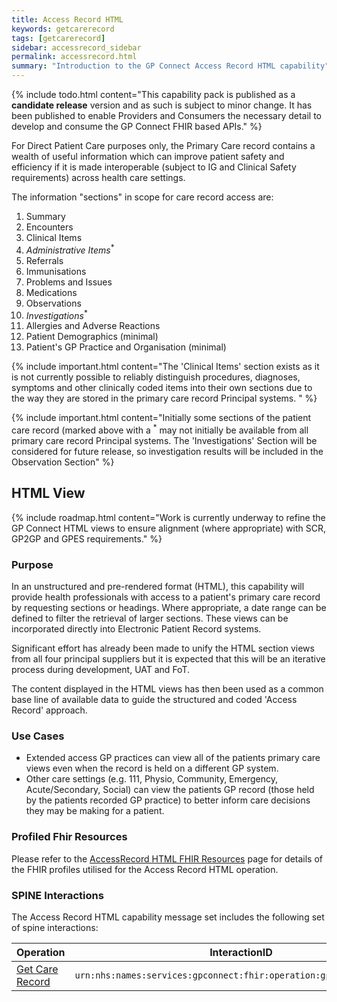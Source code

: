 ```yaml
---
title: Access Record HTML
keywords: getcarerecord
tags: [getcarerecord]
sidebar: accessrecord_sidebar
permalink: accessrecord.html
summary: "Introduction to the GP Connect Access Record HTML capability"
---
```


{% include todo.html content="This capability pack is published as a **candidate release** version and as such is subject to minor change. It has been published to enable Providers and Consumers the necessary detail to develop and consume the GP Connect FHIR based APIs." %}

For Direct Patient Care purposes only, the Primary Care record contains a wealth of useful information which can improve patient safety and efficiency if it is made interoperable (subject to IG and Clinical Safety requirements) across health care settings.

<!-- {% include important.html content="Please refer to [NHS Digital - FAQ on legal access to personal confidential data - Definitions questions - How is Direct Patient Care defined?](http://content.digital.nhs.uk/article/3638/Personal-data-access-FAQs){:target='_blank'} for details of what constitutes direct patient care." %} -->

The information "sections" in scope for care record access are:

1. Summary
2. Encounters
3. Clinical Items
4. *Administrative Items*<sup>*</sup>
5. Referrals
6. Immunisations
7. Problems and Issues
8. Medications
9. Observations
10. *Investigations*<sup>*</sup>
11. Allergies and Adverse Reactions
12. Patient Demographics (minimal)
13. Patient's GP Practice and Organisation (minimal)


{% include important.html content="The 'Clinical Items' section exists as it is not currently possible to reliably distinguish procedures, diagnoses, symptoms and other clinically coded items into their own sections due to the way they are stored in the primary care record Principal systems. " %}

{% include important.html content="Initially some sections of the patient care record (marked above with a <sup>*</sup> may not initially be available from all primary care record Principal systems.  The 'Investigations' Section will be considered for future release, so investigation results will be included in the Observation Section" %}

## HTML View ##

{% include roadmap.html content="Work is currently underway to refine the GP Connect HTML views to ensure alignment (where appropriate) with SCR, GP2GP and GPES requirements." %}

### Purpose ###

In an unstructured and pre-rendered format (HTML), this capability will provide health professionals with access to a patient's primary care record by requesting sections or headings. Where appropriate, a date range can be defined to filter the retrieval of larger sections. These views can be incorporated directly into Electronic Patient Record systems.

Significant effort has already been made to unify the HTML section views from all four principal suppliers but it is expected that this will be an iterative process during development, UAT and FoT.

The content displayed in the HTML views has then been used as a common base line of available data to guide the structured and coded 'Access Record' approach.

### Use Cases ###

- Extended access GP practices can view all of the patients primary care views even when the record is held on a different GP system.
- Other care settings (e.g. 111, Physio, Community, Emergency, Acute/Secondary, Social) can view the patients GP record (those held by the patients recorded GP practice) to better inform care decisions they may be making for a patient.

### Profiled Fhir Resources ###

Please refer to the [AccessRecord HTML FHIR Resources](datalibraryaccessRecord.html) page for details of the FHIR profiles utilised for the Access Record HTML operation.

### SPINE Interactions ###

The Access Record HTML capability message set includes the following set of spine interactions:

| Operation                 | InteractionID             | 
|---------------------------|---------------------------| 
| [Get Care Record](accessrecord_use_case_retrieve_a_care_record_section.html) | `urn:nhs:names:services:gpconnect:fhir:operation:gpc.getcarerecord` |
